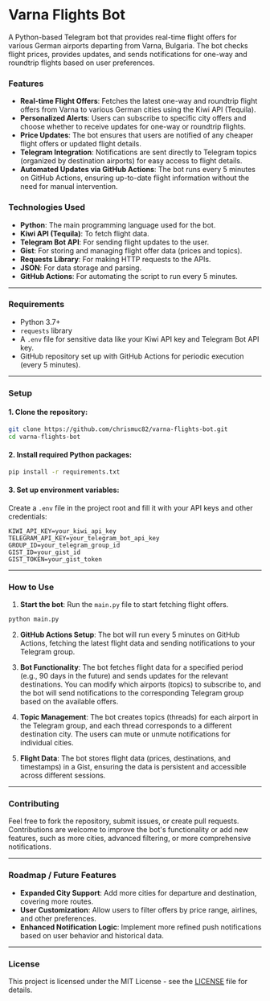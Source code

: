 
# Varna Flights Bot

A Python-based Telegram bot that provides real-time flight offers for various German airports departing from Varna, Bulgaria. The bot checks flight prices, provides updates, and sends notifications for one-way and roundtrip flights based on user preferences.

### Features
- **Real-time Flight Offers**: Fetches the latest one-way and roundtrip flight offers from Varna to various German cities using the Kiwi API (Tequila).
- **Personalized Alerts**: Users can subscribe to specific city offers and choose whether to receive updates for one-way or roundtrip flights.
- **Price Updates**: The bot ensures that users are notified of any cheaper flight offers or updated flight details.
- **Telegram Integration**: Notifications are sent directly to Telegram topics (organized by destination airports) for easy access to flight details.
- **Automated Updates via GitHub Actions**: The bot runs every 5 minutes on GitHub Actions, ensuring up-to-date flight information without the need for manual intervention.

### Technologies Used
- **Python**: The main programming language used for the bot.
- **Kiwi API (Tequila)**: To fetch flight data.
- **Telegram Bot API**: For sending flight updates to the user.
- **Gist**: For storing and managing flight offer data (prices and topics).
- **Requests Library**: For making HTTP requests to the APIs.
- **JSON**: For data storage and parsing.
- **GitHub Actions**: For automating the script to run every 5 minutes.

---

### Requirements

- Python 3.7+
- `requests` library
- A `.env` file for sensitive data like your Kiwi API key and Telegram Bot API key.
- GitHub repository set up with GitHub Actions for periodic execution (every 5 minutes).

---

### Setup

#### 1. Clone the repository:

```bash
git clone https://github.com/chrismuc82/varna-flights-bot.git
cd varna-flights-bot
```

#### 2. Install required Python packages:

```bash
pip install -r requirements.txt
```

#### 3. Set up environment variables:

Create a `.env` file in the project root and fill it with your API keys and other credentials:

```plaintext
KIWI_API_KEY=your_kiwi_api_key
TELEGRAM_API_KEY=your_telegram_bot_api_key
GROUP_ID=your_telegram_group_id
GIST_ID=your_gist_id
GIST_TOKEN=your_gist_token
```

---

### How to Use

1. **Start the bot**: Run the `main.py` file to start fetching flight offers.

```bash
python main.py
```

2. **GitHub Actions Setup**: The bot will run every 5 minutes on GitHub Actions, fetching the latest flight data and sending notifications to your Telegram group.

3. **Bot Functionality**: The bot fetches flight data for a specified period (e.g., 90 days in the future) and sends updates for the relevant destinations. You can modify which airports (topics) to subscribe to, and the bot will send notifications to the corresponding Telegram group based on the available offers.

4. **Topic Management**: The bot creates topics (threads) for each airport in the Telegram group, and each thread corresponds to a different destination city. The users can mute or unmute notifications for individual cities.

5. **Flight Data**: The bot stores flight data (prices, destinations, and timestamps) in a Gist, ensuring the data is persistent and accessible across different sessions.

---

### Contributing

Feel free to fork the repository, submit issues, or create pull requests. Contributions are welcome to improve the bot's functionality or add new features, such as more cities, advanced filtering, or more comprehensive notifications.

---

### Roadmap / Future Features

- **Expanded City Support**: Add more cities for departure and destination, covering more routes.
- **User Customization**: Allow users to filter offers by price range, airlines, and other preferences.
- **Enhanced Notification Logic**: Implement more refined push notifications based on user behavior and historical data.

---

### License

This project is licensed under the MIT License - see the [LICENSE](LICENSE) file for details.
